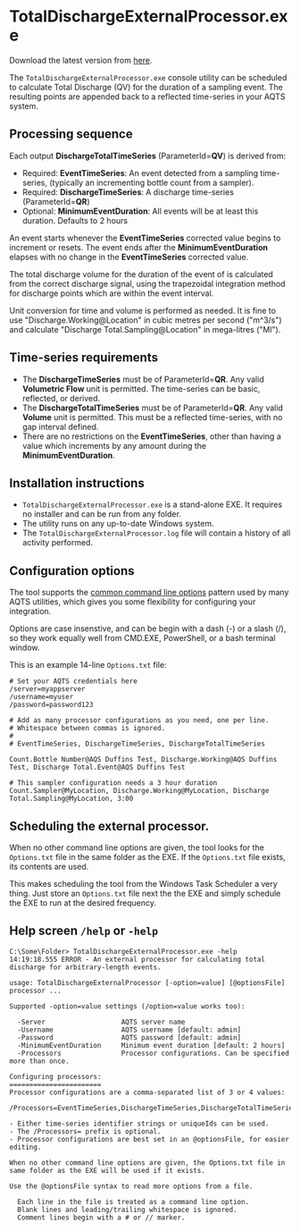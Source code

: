 ﻿# TotalDischargeExternalProcessor.exe

Download the latest version from [here](https://github.com/AquaticInformatics/examples/releases/latest).

The `TotalDischargeExternalProcessor.exe` console utility can be scheduled to calculate Total Discharge (QV) for the duration of a sampling event. The resulting points are appended back to a reflected time-series in your AQTS system.

## Processing sequence

Each output **DischargeTotalTimeSeries** (ParameterId=**QV**) is derived from:
- Required: **EventTimeSeries**: An event detected from a sampling time-series, (typically an incrementing bottle count from a sampler).
- Required: **DischargeTimeSeries**: A discharge time-series (ParameterId=**QR**)
- Optional: **MinimumEventDuration**: All events will be at least this duration. Defaults to 2 hours

An event starts whenever the **EventTimeSeries** corrected value begins to increment or resets.
The event ends after the **MinimumEventDuration** elapses with no change in the **EventTimeSeries** corrected value.

The total discharge volume for the duration of the event of is calculated from the correct discharge signal, using the trapezoidal integration method for discharge points which are within the event interval.

Unit conversion for time and volume is performed as needed. It is fine to use "Discharge.Working@Location" in cubic metres per second ("m^3/s") and calculate "Discharge Total.Sampling@Location" in mega-litres ("Ml").

## Time-series requirements

- The **DischargeTimeSeries** must be of ParameterId=**QR**. Any valid **Volumetric Flow** unit is permitted. The time-series can be basic, reflected, or derived.
- The **DischargeTotalTimeSeries** must be of ParameterId=**QR**. Any valid **Volume** unit is permitted. This must be a reflected time-series, with no gap interval defined.
- There are no restrictions on the **EventTimeSeries**, other than having a value which increments by any amount during the **MinimumEventDuration**.

## Installation instructions

- `TotalDischargeExternalProcessor.exe` is a stand-alone EXE. It requires no installer and can be run from any folder.
- The utility runs on any up-to-date Windows system.
- The `TotalDischargeExternalProcessor.log` file will contain a history of all activity performed.

## Configuration options

The tool supports the [common command line options](https://github.com/AquaticInformatics/examples/wiki/Common-command-line-options) pattern used by many AQTS utilities, which gives you some flexibility for configuring your integration.

Options are case insenstive, and can be begin with a dash (-) or a slash (/), so they work equally well from CMD.EXE, PowerShell, or a bash terminal window.

This is an example 14-line `Options.txt` file:
```
# Set your AQTS credentials here
/server=myappserver
/username=myuser
/password=password123

# Add as many processor configurations as you need, one per line.
# Whitespace between commas is ignored.
#
# EventTimeSeries, DischargeTimeSeries, DischargeTotalTimeSeries

Count.Bottle Number@AQS Duffins Test, Discharge.Working@AQS Duffins Test, Discharge Total.Event@AQS Duffins Test

# This sampler configuration needs a 3 hour duration
Count.Sampler@MyLocation, Discharge.Working@MyLocation, Discharge Total.Sampling@MyLocation, 3:00
```

## Scheduling the external processor.

When no other command line options are given, the tool looks for the `Options.txt` file in the same folder as the EXE. If the `Options.txt` file exists, its contents are used.

This makes scheduling the tool from the Windows Task Scheduler a very thing. Just store an `Options.txt` file next the the EXE and simply schedule the EXE to run at the desired frequency.

## Help screen `/help` or `-help`

```
C:\Some\Folder> TotalDischargeExternalProcessor.exe -help                                                                          14:19:18.555 ERROR - An external processor for calculating total discharge for arbitrary-length events.

usage: TotalDischargeExternalProcessor [-option=value] [@optionsFile] processor ...

Supported -option=value settings (/option=value works too):

  -Server                   AQTS server name
  -Username                 AQTS username [default: admin]
  -Password                 AQTS password [default: admin]
  -MinimumEventDuration     Minimum event duration [default: 2 hours]
  -Processors               Processor configurations. Can be specified more than once.

Configuring processors:
=======================
Processor configurations are a comma-separated list of 3 or 4 values:

/Processors=EventTimeSeries,DischargeTimeSeries,DischargeTotalTimeSeries[,MinimumEventDuration]

- Either time-series identifier strings or uniqueIds can be used.
- The /Processors= prefix is optional.
- Processor configurations are best set in an @optionsFile, for easier editing.

When no other command line options are given, the Options.txt file in
same folder as the EXE will be used if it exists.

Use the @optionsFile syntax to read more options from a file.

  Each line in the file is treated as a command line option.
  Blank lines and leading/trailing whitespace is ignored.
  Comment lines begin with a # or // marker.
```